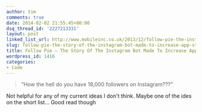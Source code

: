 ```yaml
---
author: tim
comments: true
date: 2014-02-02 21:55:45+00:00
dsq_thread_id: '2227213331'
layout: post
linked_list_url: http://www.mobileinc.co.uk/2013/12/follow-pie-the-instagram-bot-made-to-generate-more-app-store-downloads/
slug: follow-pie-the-story-of-the-instagram-bot-made-to-increase-app-store-downloads
title: Follow Pie – The Story Of The Instagram Bot Made To Increase App Store Downloads
wordpress_id: 1416
categories:
- Code
---
```


> “How the hell do you have 18,000 followers on Instagram???”

Not helpful for any of my current ideas I don't think. Maybe one of the ides
on the short list... Good read though

